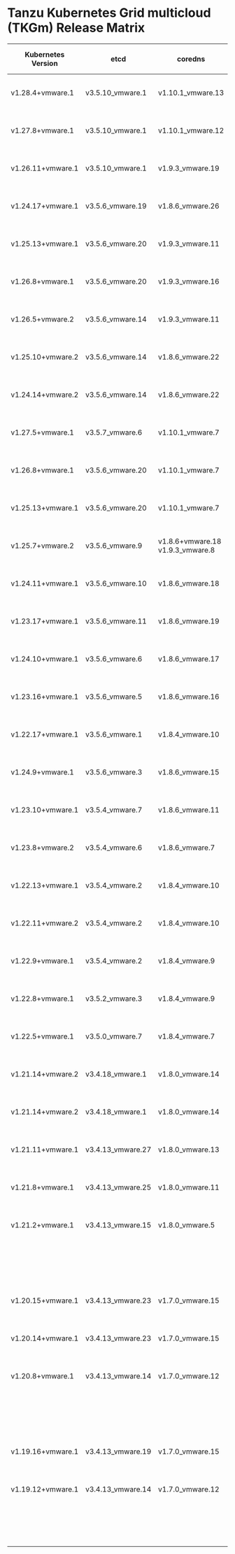 # Tanzu Kubernetes Grid multicloud (TKGm) Release Matrix

| Kubernetes Version | etcd              | coredns                          | Complete Version (unique) | OVA (unique)                                                                  | TKG Product Version(s)          | TKr Version               |
| ------------------ | ----------------- | -------------------------------- | ------------------------- | ----------------------------------------------------------------------------- | ------------------------------- | ------------------------- |
| v1.28.4+vmware.1   | v3.5.10_vmware.1  | v1.10.1_vmware.13                | v1.28.4+vmware.1-tkg.1    | ubuntu-2204-kube-v1.28.4+vmware.1-tkg.1-1e7baa840b8869c8bdce0cafff0da59d.ova  | 2.5.0 (GA)                      | v1.28.4---vmware.1-tkg.1  |
| v1.27.8+vmware.1   | v3.5.10_vmware.1  | v1.10.1_vmware.12                | v1.27.8+vmware.1-tkg.1    | ubuntu-2004-kube-v1.27.8+vmware.1-tkg.1-e77cdad8d69e4f76f2ded5e1356235b3.ova  | 2.5.0 (GA)                      | v1.27.8---vmware.1-tkg.2  |
| v1.26.11+vmware.1  | v3.5.10_vmware.1  | v1.9.3_vmware.19                 | v1.26.11+vmware.1-tkg.1   | ubuntu-2004-kube-v1.26.11+vmware.1-tkg.1-6d29b7d826cdaa3535e156392e8d18cc.ova | 2.5.0 (GA)                      | v1.26.11---vmware.1-tkg.1 |
| v1.24.17+vmware.1  | v3.5.6_vmware.19  | v1.8.6_vmware.26                 | v1.24.17+vmware.1-tkg.1   | ubuntu-2004-kube-v1.24.17+vmware.1-tkg.1-9f70d901a7d851fb115411e6790fdeae.ova | 2.3.1 (GA)                      | v1.24.17---vmware.1-tkg.1 |
| v1.25.13+vmware.1  | v3.5.6_vmware.20  | v1.9.3_vmware.11                 | v1.25.13+vmware.1-tkg.1   | ubuntu-2004-kube-v1.25.13+vmware.1-tkg.1-6f7650434fd3787d751e8fb3c9e2153d.ova | 2.3.1 (GA)                      | v1.25.13---vmware.1-tkg.2 |
| v1.26.8+vmware.1   | v3.5.6_vmware.20  | v1.9.3_vmware.16                 | v1.26.8+vmware.1-tkg.1    | ubuntu-2004-kube-v1.26.8+vmware.1-tkg.1-0edd4dafbefbdb503f64d5472e500cf8.ova  | 2.3.1 (GA)                      | v1.26.8---vmware.1-tkg.2  |
| v1.26.5+vmware.2   | v3.5.6_vmware.14  | v1.9.3_vmware.11                 | v1.26.5+vmware.2-tkg.1    | ubuntu-2004-kube-v1.26.5+vmware.2-tkg.1-814430d158ce7889d5a7b60efeda67ca.ova  | 2.3.0 (GA)                      | v1.26.5---vmware.1-tkg.1  |
| v1.25.10+vmware.2  | v3.5.6_vmware.14  | v1.8.6_vmware.22                 | v1.25.10+vmware.2-tkg.1   | ubuntu-2004-kube-v1.25.10+vmware.2-tkg.1-8f5855c79e71be686fe881d30e225a3f.ova | 2.3.0 (GA)                      | v1.25.10---vmware.1-tkg.1 |
| v1.24.14+vmware.2  | v3.5.6_vmware.14  | v1.8.6_vmware.22                 | v1.24.14+vmware.2-tkg.1   | ubuntu-2004-kube-v1.24.14+vmware.2-tkg.1-1e2e2503c7afee430e36fcf4999f56b1.ova | 2.3.0 (GA)                      | v1.24.14---vmware.1-tkg.1 |
| v1.27.5+vmware.1   | v3.5.7_vmware.6   | v1.10.1_vmware.7                 | v1.27.5+vmware.1-tkg.1    | ubuntu-2004-kube-v1.27.5+vmware.1-tkg.1-0eb96d2f9f4f705ac87c40633d4b69st.ova  | 2.4.0 (GA)                      | v1.27.5---vmware.1-tkg.1  |
| v1.26.8+vmware.1   | v3.5.6_vmware.20  | v1.10.1_vmware.7                 | v1.26.8+vmware.1-tkg.1    | ubuntu-2004-kube-v1.26.8+vmware.1-tkg.1-b8c57a6c8c98d227f74e7b1a9eef27st.ova  | 2.4.0 (GA)                      | v1.26.8---vmware.1-tkg.1  |
| v1.25.13+vmware.1  | v3.5.6_vmware.20  | v1.10.1_vmware.7                 | v1.25.13+vmware.1-tkg.1   | ubuntu-2004-kube-v1.25.13+vmware.1-tkg.1-0031669997707d1c644156b8fc31ebst.ova | 2.4.0 (GA)                      | v1.25.13---vmware.1-tkg.1 |
| v1.25.7+vmware.2   | v3.5.6_vmware.9   | v1.8.6+vmware.18 v1.9.3_vmware.8 | v1.25.7+vmware.2-tkg.1    | ubuntu-2004-kube-v1.25.7+vmware.2-tkg.1-8a74b9f12e488c54605b3537acb683bc.ova  | 2.2.0-rc (Mar 30 2023) 2.2.0 GA | v1.25.7---vmware.2-tkg.1  |
| v1.24.11+vmware.1  | v3.5.6_vmware.10  | v1.8.6_vmware.18                 | v1.24.11+vmware.1-tkg.1   | ubuntu-2004-kube-v1.24.11+vmware.1-tkg.1-2ccb2a001f8bd8f15f1bfbc811071830.ova | 2.2.0 GA                        | v1.24.11---vmware.1-tkg.1 |
| v1.23.17+vmware.1  | v3.5.6_vmware.11  | v1.8.6_vmware.19                 | v1.23.17+vmware.1-tkg.1   | ubuntu-2004-kube-v1.23.17+vmware.1-tkg.1-ee4d95d5d08cd7f31da47d1480571754.ova | 2.2.0 GA                        | v1.23.17---vmware.1-tkg.1 |
| v1.24.10+vmware.1  | v3.5.6_vmware.6   | v1.8.6_vmware.17                 | v1.24.10+vmware.1-tkg.1   | ubuntu-2004-v1.24.10+vmware.1-tkg.1-765d418b72c247c2310384e640ee075e.ova      | 2.1.1                           | v1.24.10---vmware.1-tkg.2 |
| v1.23.16+vmware.1  | v3.5.6_vmware.5   | v1.8.6_vmware.16                 | v1.23.16+vmware.1-tkg.1   | ubuntu-2004-kube-v1.23.16+vmware.1-tkg.1-eb0de9755338b944ea9652e6f758b3ce.ova | 2.1.1                           | v1.23.16---vmware.1-tkg.1 |
| v1.22.17+vmware.1  | v3.5.6_vmware.1   | v1.8.4_vmware.10                 | v1.22.17+vmware.1-tkg.1   | ubuntu-2004-kube-v1.22.17+vmware.1-tkg.1-df08b304658a6cf17f5e74dc0ab7543c.ova | 2.1.1                           | v1.22.17---vmware.1-tkg.1 |
| v1.24.9+vmware.1   | v3.5.6_vmware.3   | v1.8.6_vmware.15                 | v1.24.9+vmware.1-tkg.1    | ubuntu-2004-kube-v1.24.9+vmware.1-tkg.1-b030088fe71fea7ff1ecb87a4d425c93.ova  | 2.1.0                           | v1.24.9---vmware.1-tkg.1  |
| v1.23.10+vmware.1  | v3.5.4_vmware.7   | v1.8.6_vmware.11                 | v1.23.10+vmware.1-tkg.1   | ubuntu-2004-kube-v1.23.10+vmware.1-tkg.2-b53d41690f8742e7388f2c553fd9a181.ova | 1.6.1                           | v1.23.10---vmware.1-tkg.1 |
| v1.23.8+vmware.2   | v3.5.4_vmware.6   | v1.8.6_vmware.7                  | v1.23.8+vmware.2-tkg.1    | ubuntu-2004-kube-v1.23.8+vmware.2-tkg.1-85a434f93857371fccb566a414462981.ova  | 1.6.0                           | v1.23.8---vmware.2-tkg.1  |
| v1.22.13+vmware.1  | v3.5.4_vmware.2   | v1.8.4_vmware.10                 | v1.22.13+vmware.1-tkg.1   | ubuntu-2004-kube-v1.22.13+vmware.1-tkg.2-ea08b304658a6cf17f5e74dc0ab7544f.ova | 1.6.1                           | v1.22.13---vmware.1-tkg.1 |
| v1.22.11+vmware.2  | v3.5.4_vmware.2   | v1.8.4_vmware.10                 | v.1.22.11+vmware.2-tkg.1  | ubuntu-2004-kube-v1.22.11+vmware.2-tkg.1-b1d34da034e362a90f6c7941af7b9d6c.ova | 1.6.0                           | v1.22.11---vmware.2-tkg.1 |
| v1.22.9+vmware.1   | v3.5.4_vmware.2   | v1.8.4_vmware.9                  | v1.22.9+vmware.1-tkg.1    | ubuntu-2004-kube-v1.22.9+vmware.1-tkg.1-2182cbabee08edf480ee9bc5866d6933.ova  | 1.5.4                           | v1.22.9---vmware.1-tkg.1  |
| v1.22.8+vmware.1   | v3.5.2_vmware.3   | v1.8.4_vmware.9                  | v1.22.8+vmware.1-tkg.2    | ubuntu-2004-kube-v1.22.8+vmware.1-tkg.2-5eab4250bf00d5e78c0f04257d03360e.ova  | 1.5.3                           | v1.22.8---vmware.1-tkg.1  |
| v1.22.5+vmware.1   | v3.5.0_vmware.7   | v1.8.4_vmware.7                  | v1.22.5+vmware.1-tkg.2    | ubuntu-2004-kube-v1.22.5+vmware.1-tkg.2-f838b27ca494fee7083c0340e11ce243.ova  | 1.5.2                           | v1.22.5---vmware.1-tkg.3  |
| v1.21.14+vmware.2  | v3.4.18_vmware.1  | v1.8.0_vmware.14                 | v1.21.14+vmware.2-tkg.5   | ubuntu-2004-kube-v1.21.14+vmware.2-tkg.5-d793afae5aa18e50bd9175e339904496.ova | 1.6.1                           | v1.21.14---vmware.2-tkg.5 |
| v1.21.14+vmware.2  | v3.4.18_vmware.1  | v1.8.0_vmware.14                 | v1.21.14+vmware.2-tkg.1   | ubuntu-2004-kube-v1.21.14+vmware.2-tkg.1-3f93afae5aa18e50bd9175e33990445f.ova | 1.6.0                           | v1.21.14---vmware.2-tkg.1 |
| v1.21.11+vmware.1  | v3.4.13_vmware.27 | v1.8.0_vmware.13                 | v1.21.11+vmware.1-tkg.2   | ubuntu-2004-kube-v1.21.11+vmware.1-tkg.2-d788dbbb335710c0a0d1a28670057896.ova | 1.5.3, 1.5.4                    | v1.21.11---vmware.1-tkg.3 |
| v1.21.8+vmware.1   | v3.4.13_vmware.25 | v1.8.0_vmware.11                 | v1.21.8+vmware.1-tkg.2    | ubuntu-2004-kube-v1.21.8+vmware.1-tkg.2-ed3c93616a02968be452fe1934a1d37c.ova  | 1.5.2, 1.4.3, 1.4.2             | v1.21.8---vmware.1-tkg.2  |
| v1.21.2+vmware.1   | v3.4.13_vmware.15 | v1.8.0_vmware.5                  | v1.21.2+vmware.1-tkg.2    | ubuntu-2004-kube-v1.21.2+vmware.1-tkg.2-14542111852555356776.ova              | 1.4.1                           | v1.21.2---vmware.1-tkg.2  |
|                    |                   |                                  | v1.21.2+vmware.1-tkg.1    | ubuntu-2004-kube-v1.21.2+vmware.1-tkg.1-7832907791984498322.ova               | 1.4.0                           | v1.21.2---vmware.1-tkg.1  |
| v1.20.15+vmware.1  | v3.4.13_vmware.23 | v1.7.0_vmware.15                 | v1.20.15+vmware.1-tkg.2   | ubuntu-2004-kube-v1.20.15+vmware.1-tkg.2-839faf7d1fa7fa356be22b72170ce1a8.ova | 1.5.4, 1.5.3                    | v1.20.15---vmware.1-tkg.2 |
| v1.20.14+vmware.1  | v3.4.13_vmware.23 | v1.7.0_vmware.15                 | v1.20.14+vmware.1-tkg.2   | ubuntu-2004-kube-v1.20.14+vmware.1-tkg.2-5a5027ce2528a6229acb35b38ff8084e.ova | 1.4.3, 1.4.2                    | v1.20.14---vmware.1-tkg.2 |
| v1.20.8+vmware.1   | v3.4.13_vmware.14 | v1.7.0_vmware.12                 | v1.20.8+vmware.1-tkg.2    | ubuntu-2004-kube-v1.20.8+vmware.1-tkg.2-4889853693835037181.ova               | 1.4.1                           | v1.20.8---vmware.1-tkg.2  |
|                    |                   |                                  | v1.20.8+vmware.1-tkg.1    | ubuntu-2004-kube-v1.20.8+vmware.1-tkg.1-17589475007677388652.ova              | 1.4.0                           | v1.20.8---vmware.1-tkg.2  |
| v1.19.16+vmware.1  | v3.4.13_vmware.19 | v1.7.0_vmware.15                 | v1.19.16+vmware.1-tkg.2   | ubuntu-2004-kube-v1.19.16+vmware.1-tkg.2-fba68db15591c15fcd5f26b512663a42.ova | 1.4.3, 1.4.2                    | v1.19.16---vmware.1-tkg.2 |
| v1.19.12+vmware.1  | v3.4.13_vmware.14 | v1.7.0_vmware.12                 | v1.19.12+vmware.1-tkg.2   | ubuntu-2004-kube-v1.19.12+vmware.1-tkg.2-17499219411874486722.ova             | 1.4.1                           | v1.19.12---vmware.1-tkg.2 |
|                    |                   |                                  | v1.19.12+vmware.1-tkg.1   | ubuntu-2004-kube-v1.19.12+vmware.1-tkg.1-15841320193950299489.ova             | 1.4.0                           | v1.19.12---vmware.1-tkg.1 |
